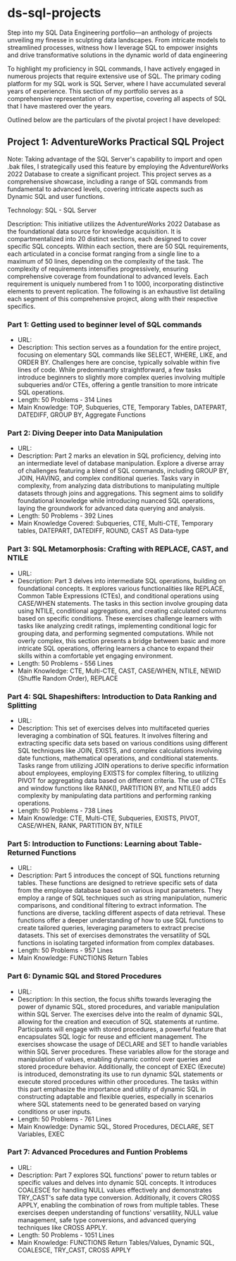 # ds-sql-projects
Step into my SQL Data Engineering portfolio—an anthology of projects unveiling my finesse in sculpting data landscapes. From intricate models to streamlined processes, witness how I leverage SQL to empower insights and drive transformative solutions in the dynamic world of data engineering

To highlight my proficiency in SQL commands, I have actively engaged in numerous projects that require extensive use of SQL. The primary coding platform for my SQL work is SQL Server, where I have accumulated several years of experience. This section of my portfolio serves as a comprehensive representation of my expertise, covering all aspects of SQL that I have mastered over the years.

Outlined below are the particulars of the pivotal project I have developed:

## Project 1: AdventureWorks Practical SQL Project

Note: Taking advantage of the SQL Server's capability to import and open .bak files, I strategically used this feature by employing the AdventureWorks 2022 Database to create a significant project. This project serves as a comprehensive showcase, including a range of SQL commands from fundamental to advanced levels, covering intricate aspects such as Dynamic SQL and user functions.

Technology: SQL - SQL Server

Description: This initiative utilizes the AdventureWorks 2022 Database as the foundational data source for knowledge acquisition. It is compartmentalized into 20 distinct sections, each designed to cover specific SQL concepts. Within each section, there are 50 SQL requirements, each articulated in a concise format ranging from a single line to a maximum of 50 lines, depending on the complexity of the task. The complexity of requirements intensifies progressively, ensuring comprehensive coverage from foundational to advanced levels. Each requirement is uniquely numbered from 1 to 1000, incorporating distinctive elements to prevent replication.
The following is an exhaustive list detailing each segment of this comprehensive project, along with their respective specifics.

### Part 1: Getting used to beginner level of SQL commands
- URL: 
- Description: This section serves as a foundation for the entire project, focusing on elementary SQL commands like SELECT, WHERE, LIKE, and ORDER BY. Challenges here are concise, typically solvable within five lines of code. While predominantly straightforward, a few tasks introduce beginners to slightly more complex queries involving multiple subqueries and/or CTEs, offering a gentle transition to more intricate SQL operations.
- Length: 50 Problems - 314 Lines
- Main Knowledge: TOP, Subqueries, CTE, Temporary Tables, DATEPART, DATEDIFF, GROUP BY, Aggregate Functions

### Part 2: Diving Deeper into Data Manipulation
- URL: 
- Description: Part 2 marks an elevation in SQL proficiency, delving into an intermediate level of database manipulation. Explore a diverse array of challenges featuring a blend of SQL commands, including GROUP BY, JOIN, HAVING, and complex conditional queries. Tasks vary in complexity, from analyzing data distributions to manipulating multiple datasets through joins and aggregations. This segment aims to solidify foundational knowledge while introducing nuanced SQL operations, laying the groundwork for advanced data querying and analysis.
- Length: 50 Problems - 392 Lines
- Main Knowledge Covered: Subqueries, CTE, Multi-CTE, Temporary tables, DATEPART, DATEDIFF, ROUND, CAST AS Data-type

### Part 3: SQL Metamorphosis: Crafting with REPLACE, CAST, and NTILE
- URL: 
- Description: Part 3 delves into intermediate SQL operations, building on foundational concepts. It explores various functionalities like REPLACE, Common Table Expressions (CTEs), and conditional operations using CASE/WHEN statements. The tasks in this section involve grouping data using NTILE, conditional aggregations, and creating calculated columns based on specific conditions. These exercises challenge learners with tasks like analyzing credit ratings, implementing conditional logic for grouping data, and performing segmented computations. While not overly complex, this section presents a bridge between basic and more intricate SQL operations, offering learners a chance to expand their skills within a comfortable yet engaging environment.
- Length: 50 Problems - 556 Lines
- Main Knowledge: CTE, Multi-CTE, CAST, CASE/WHEN, NTILE, NEWID (Shuffle Random Order), REPLACE

### Part 4: SQL Shapeshifters: Introduction to Data Ranking and Splitting
- URL: 
- Description: This set of exercises delves into multifaceted queries leveraging a combination of SQL features. It involves filtering and extracting specific data sets based on various conditions using different SQL techniques like JOIN, EXISTS, and complex calculations involving date functions, mathematical operations, and conditional statements. Tasks range from utilizing JOIN operations to derive specific information about employees, employing EXISTS for complex filtering, to utilizing PIVOT for aggregating data based on different criteria. The use of CTEs and window functions like RANK(), PARTITION BY, and NTILE() adds complexity by manipulating data partitions and performing ranking operations.
- Length: 50 Problems - 738 Lines
- Main Knowledge: CTE, Multi-CTE, Subqueries, EXISTS, PIVOT, CASE/WHEN, RANK, PARTITION BY, NTILE

### Part 5: Introduction to Functions: Learning about Table-Returned Functions
- URL: 
- Description: Part 5 introduces the concept of SQL functions returning tables. These functions are designed to retrieve specific sets of data from the employee database based on various input parameters. They employ a range of SQL techniques such as string manipulation, numeric comparisons, and conditional filtering to extract information. The functions are diverse, tackling different aspects of data retrieval. These functions offer a deeper understanding of how to use SQL functions to create tailored queries, leveraging parameters to extract precise datasets. This set of exercises demonstrates the versatility of SQL functions in isolating targeted information from complex databases.
- Length: 50 Problems - 957 Lines
- Main Knowledge: FUNCTIONS Return Tables

### Part 6: Dynamic SQL and Stored Procedures
- URL: 
- Description: In this section, the focus shifts towards leveraging the power of dynamic SQL, stored procedures, and variable manipulation within SQL Server. The exercises delve into the realm of dynamic SQL, allowing for the creation and execution of SQL statements at runtime. Participants will engage with stored procedures, a powerful feature that encapsulates SQL logic for reuse and efficient management. The exercises showcase the usage of DECLARE and SET to handle variables within SQL Server procedures. These variables allow for the storage and manipulation of values, enabling dynamic control over queries and stored procedure behavior. Additionally, the concept of EXEC (Execute) is introduced, demonstrating its use to run dynamic SQL statements or execute stored procedures within other procedures. The tasks within this part emphasize the importance and utility of dynamic SQL in constructing adaptable and flexible queries, especially in scenarios where SQL statements need to be generated based on varying conditions or user inputs.
- Length: 50 Problems - 761 Lines
- Main Knowledge: Dynamic SQL, Stored Procedures, DECLARE, SET Variables, EXEC

### Part 7: Advanced Procedures and Funtion Problems
- URL: 
- Description: Part 7 explores SQL functions' power to return tables or specific values and delves into dynamic SQL concepts. It introduces COALESCE for handling NULL values effectively and demonstrates TRY_CAST's safe data type conversion. Additionally, it covers CROSS APPLY, enabling the combination of rows from multiple tables. These exercises deepen understanding of functions' versatility, NULL value management, safe type conversions, and advanced querying techniques like CROSS APPLY.
- Length: 50 Problems - 1051 Lines
- Main Knowledge: FUNCTIONS Return Tables/Values, Dynamic SQL, COALESCE, TRY_CAST, CROSS APPLY



